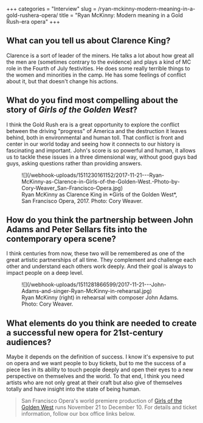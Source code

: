 +++
categories = "Interview"
slug = /ryan-mckinny-modern-meaning-in-a-gold-rushera-opera/
title = "Ryan McKinny: Modern meaning in a Gold Rush-era opera"
+++

## What can you tell us about Clarence King?

Clarence is a sort of leader of the miners. He talks a lot about how great all the men are (sometimes contrary to the evidence) and plays a kind of MC role in the Fourth of July festivities. He does some really terrible things to the women and minorities in the camp. He has some feelings of conflict about it, but that doesn't change his actions.

## What do you find most compelling about the story of *Girls of the Golden West*?

I think the Gold Rush era is a great opportunity to explore the conflict between the driving "progress" of America and the destruction it leaves behind, both in environmental and human toll. That conflict is front and center in our world today and seeing how it connects to our history is fascinating and important. John's score is so powerful and human, it allows us to tackle these issues in a three dimensional way, without good guys bad guys, asking questions rather than providing answers.

<figure data-type="image">
![](/webhook-uploads/1511230161152/2017-11-21---Ryan-McKinny-as-Clarence-in-Girls-of-the-Golden-West.-Photo-by-Cory-Weaver_San-Francisco-Opera.jpg)
<figcaption>Ryan McKinny as Clarence King in *Girls of the Golden West*, San Francisco Opera, 2017. Photo: Cory Weaver.</figcaption>
</figure>

## How do you think the partnership between John Adams and Peter Sellars fits into the contemporary opera scene?

I think centuries from now, these two will be remembered as one of the great artistic partnerships of all time. They complement and challenge each other and understand each others work deeply. And their goal is always to impact people on a deep level. 

<figure data-type="image">
![](/webhook-uploads/1511281866599/2017-11-21---John-Adams-and-singer-Ryan-McKinny-in-rehearsal.jpg)
<figcaption>Ryan McKinny (right) in rehearsal with composer John Adams. Photo: Cory Weaver.</figcaption>
</figure>

## What elements do you think are needed to create a successful new opera for 21st-century audiences?

Maybe it depends on the definition of success. I know it's expensive to put on opera and we want people to buy tickets, but to me the success of a piece lies in its ability to touch people deeply and open their eyes to a new perspective on themselves and the world. To that end, I think you need artists who are not only great at their craft but also give of themselves totally and have insight into the state of being human.

>San Francisco Opera's world premiere production of [Girls of the Golden West](https://sfopera.com/1718season/201718-season/goldenwest/) runs November 21 to December 10. For details and ticket information, follow our box office links below.
